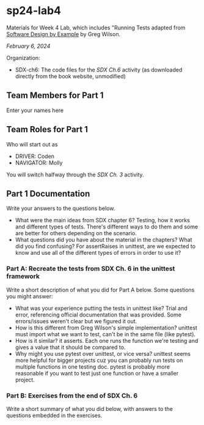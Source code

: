 # sp24-lab4
Materials for Week 4 Lab, which includes "Running Tests adapted from [Software Design by Example](https://third-bit.com/sdxpy/) by Greg Wilson.

_February 6, 2024_

Organization:
* SDX-ch6: The code files for the _SDX Ch.6_ activity (as downloaded directly from the book website, unmodified) 

## Team Members for Part 1
Enter your names here

## Team Roles for Part 1
Who will start out as
* DRIVER: Coden
* NAVIGATOR: Molly

You will switch halfway through the _SDX Ch. 3_ activity.

## Part 1 Documentation

Write your answers to the questions below.

* What were the main ideas from SDX chapter 6?
  Testing, how it works and different types of tests. There's different ways to do them and some are better for others depending on the scenario.
* What questions did you have about the material in the chapters? What did you find confusing?
  For assertRaises in unittest, are we expected to know and use all of the different types of errors in order to use it?

### Part A: Recreate the tests from SDX Ch. 6 in the unittest framework

Write a short description of what you did for Part A below. Some questions you might answer: 
* What was your experience putting the tests in unittest like? 
  Trial and error, referencing official documentation that was provided. Some errors/issues weren't clear but we figured it out.
* How is this different from Greg Wilson's simple implementation? 
  unittest must import what we want to test, can't be in the same file (like pytest).
* How is it similar? 
  it asserts. Each one runs the function we're testing and gives a value that it should be compared to.
* Why might you use pytest over unittest, or vice versa?
  unittest seems more helpful for bigger projects cuz you can probably run tests on multiple functions in one testing doc. pytest
  is probably more reasonable if you want to test just one function or have a smaller project.

### Part B: Exercises from the end of SDX Ch. 6

Write a short summary of what you did below, with answers to the questions embedded in the exercises.
